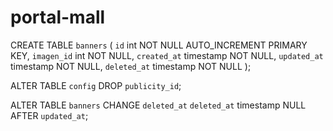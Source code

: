 # portal-mall

CREATE TABLE `banners` (
  `id` int NOT NULL AUTO_INCREMENT PRIMARY KEY,
  `imagen_id` int NOT NULL,
  `created_at` timestamp NOT NULL,
  `updated_at` timestamp NOT NULL,
  `deleted_at` timestamp NOT NULL
);

ALTER TABLE `config`
DROP `publicity_id`;

ALTER TABLE `banners`
CHANGE `deleted_at` `deleted_at` timestamp NULL AFTER `updated_at`;
